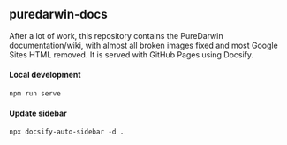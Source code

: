 ## puredarwin-docs

After a lot of work, this repository contains the PureDarwin documentation/wiki, with almost all broken images fixed and most Google Sites HTML removed. It is served with GitHub Pages using Docsify.

#### Local development
`npm run serve`

#### Update sidebar
`npx docsify-auto-sidebar -d .`